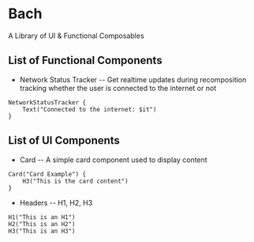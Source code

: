 # Bach
 A Library of UI & Functional Composables

## List of Functional Components
* Network Status Tracker -- Get realtime updates during recomposition tracking whether the user is connected to the internet or not
```
NetworkStatusTracker {
    Text("Connected to the internet: $it")
}
```

## List of UI Components

* Card -- A simple card component used to display content
```
Card("Card Example") {
    H3("This is the card content")
}
```

* Headers -- H1, H2, H3

```
H1("This is an H1")
H2("This is an H2")
H3("This is an H3")
```

